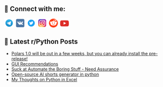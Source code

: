 ## 🔎 Connect with me:
[<img src="https://github.com/bullbesh/bullbesh/blob/main/images/Telegram.png" width="32" height="32" />](https://t.me/bullbesh)
[<img src="https://github.com/bullbesh/bullbesh/blob/main/images/VK.png" width="32" height="32" />](https://vk.com/bullbesh)
[<img src="https://github.com/bullbesh/bullbesh/blob/main/images/Twitter.png" width="32" height="32" />](https://twitter.com/bullbesh1)
[<img src="https://github.com/bullbesh/bullbesh/blob/main/images/Instagram.png" width="32" height="32" />](https://www.instagram.com/bullbesh)
[<img src="https://github.com/bullbesh/bullbesh/blob/main/images/Reddit.png" width="32" height="32" />](https://www.reddit.com/user/bullbesh)
[<img src="https://github.com/bullbesh/bullbesh/blob/main/images/YouTube.png" width="32" height="32" />](https://www.youtube.com/channel/UCtfjRs6uzgq5mfm8S06WTcg)

## 📕 Latest r/Python Posts
<!-- BLOG-POST-LIST:START -->
- [Polars 1.0 will be out in a few weeks, but you can already install the pre-release!](https://www.reddit.com/r/Python/comments/1decdu5/polars_10_will_be_out_in_a_few_weeks_but_you_can/)
- [GUI Recommendations](https://www.reddit.com/r/Python/comments/1debl6i/gui_recommendations/)
- [Suck at Automate the Boring Stuff - Need Assurance](https://www.reddit.com/r/Python/comments/1deb2b1/suck_at_automate_the_boring_stuff_need_assurance/)
- [Open-source AI shorts generator in python](https://www.reddit.com/r/Python/comments/1de8hji/opensource_ai_shorts_generator_in_python/)
- [My Thoughts on Python in Excel](https://www.reddit.com/r/Python/comments/1de2hkw/my_thoughts_on_python_in_excel/)
<!-- BLOG-POST-LIST:END -->
